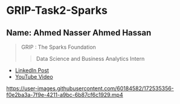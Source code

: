 # GRIP-Task2-Sparks

## Name: Ahmed Nasser Ahmed Hassan

> GRIP : The Sparks Foundation
>> Data Science and Business Analytics Intern

- <a href="https://www.linkedin.com/posts/ahmednasser1601_github-ahmednasser1601grip-task2-sparks-activity-6940167946417627136-dbgb?utm_source=linkedin_share&utm_medium=member_desktop_web">LinkedIn Post</a>
- <a href="https://youtu.be/LUO_MJV6Hb0">YouTube Video</a>

https://user-images.githubusercontent.com/60184582/172535356-f0e2ba3a-7f9e-4211-a9bc-6b87cf6c1929.mp4

